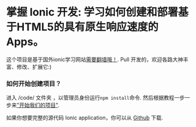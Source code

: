 掌握 Ionic 开发: 学习如何创建和部署基于HTML5的具有原生响应速度的Apps。
=======

这个项目是基于国外ionic学习网站[需要翻墙哦！](https://thinkster.io/ionic-framework-tutorial/). Pull 开发的，欢迎各路大神丰富、修改、扩展它:)

### 如何开始创建项目？
进入 /code/ 文件夹 ，以管理员身份运行`npm install`命令. 然后根据教程一步一步来["开始我们的项目"](https://thinkster.io/ionic-framework-tutorial/#starting-our-project).

如果你想要完整的源代码 Ionic application，你可以从 [Github](https://github.com/LZYlove/gu_music) 下载.


